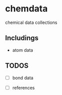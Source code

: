 # chemdata
chemical data collections


## Includings

* atom data



## TODOS

* [ ] bond data
* [ ] references

